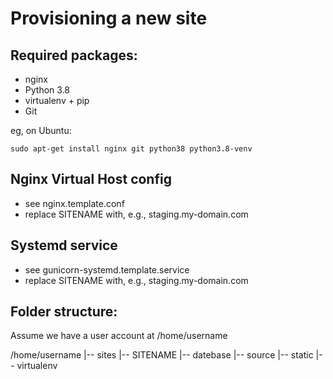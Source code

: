 Provisioning a new site
=======================

## Required packages:

* nginx
* Python 3.8
* virtualenv + pip
* Git

eg, on Ubuntu:

    sudo apt-get install nginx git python38 python3.8-venv

## Nginx Virtual Host config
* see nginx.template.conf
* replace SITENAME with, e.g., staging.my-domain.com

## Systemd service

* see gunicorn-systemd.template.service
* replace SITENAME with, e.g., staging.my-domain.com

## Folder structure:
Assume we have a user account at /home/username

/home/username
|-- sites
    |-- SITENAME
         |-- datebase
         |-- source
         |-- static
         |-- virtualenv
